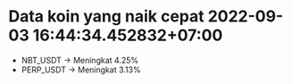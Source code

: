 # Data koin yang naik cepat 2022-09-03 16:44:34.452832+07:00

* NBT_USDT -> Meningkat 4.25%
* PERP_USDT -> Meningkat 3.13%
